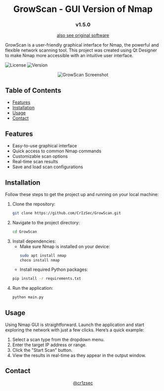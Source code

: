 <h1 align="center">GrowScan - GUI Version of Nmap</h1>
<h3 align="center">v1.5.0</h3>
<p align="center">
  <a href="https://nmap.org/docs.html">also see original software</a>
</p>

GrowScan is a user-friendly graphical interface for Nmap, the powerful and flexible network scanning tool. This project was created using Qt Designer to make Nmap more accessible with an intuitive user interface.

![License](https://img.shields.io/badge/license-MIT-blue.svg)
![Version](https://img.shields.io/badge/version-1.5.1-green.svg)

<p align="center">
  <img src="https://i.ibb.co.com/2jYQDZH/result2.png" alt="GrowScan Screenshot">
</p>

## Table of Contents
- [Features](#features)
- [Installation](#installation)
- [Usage](#usage)
- [Contact](#contact)

## Features
- Easy-to-use graphical interface
- Quick access to common Nmap commands
- Customizable scan options
- Real-time scan results
- Save and load scan configurations

## Installation
Follow these steps to get the project up and running on your local machine:

1. Clone the repository:
    ```bash
    git clone https://github.com/CrIzSec/GrowScan.git
    ```
2. Navigate to the project directory:
    ```bash
    cd GrowScan
    ```
3. Install dependencies:
   - Make sure Nmap is installed on your device:
     ```bash
     sudo apt install nmap
     choco install nmap
     ```
   - Install required Python packages:
    ```bash
    pip install -r requirements.txt
    ```
4. Run the application:
    ```bash
    python main.py
    ```

## Usage
Using Nmap GUI is straightforward. Launch the application and start exploring the network with just a few clicks. Here’s a quick example:

1. Select a scan type from the dropdown menu.
2. Enter the target IP address or range.
3. Click the "Start Scan" button.
4. View the results in real-time as they appear in the output window.

## Contact
<p align="center">
  <a href="https://www.instagram.com/cr1zsec/">@cr1zsec</a>
</p>

